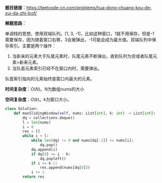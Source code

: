 **题目链接**：https://leetcode-cn.com/problems/hua-dong-chuang-kou-de-zui-da-zhi-lcof/

**解题思路**：

单调栈的思想，使用双端队列。[1, 3, -1]，比如这种窗口，1就不用保存，但是-1需要保存，因为随着窗口右移，3会被弹出，-1可能会成为最大值。双端队列中保存索引。主要是两个操作：

1. 当新来的元素大于队尾元素时，队尾元素不断弹出，直到队列为空或者队尾元素>新来元素。
2. 当队首元素索引已经不在窗口内时，需要弹出。

队首索引指向的元素始终是窗口内最大的元素。

**时间复杂度**：$O(N)$。N为数组nums的大小

**空间复杂度**：$O(k)$。k为窗口大小。

```python
class Solution:
    def maxSlidingWindow(self, nums: List[int], k: int) -> List[int]:
        dq = collections.deque()
        l = len(nums)
        i = 0 
        res = []
        while i < l:
            while len(dq) != 0 and nums[dq[-1]] <= nums[i]:
                dq.pop()
            dq.append(i)
            if dq[0] <= i - k:
                dq.popleft()
            if i >= k-1:
                res.append(nums[dq[0]])
            i += 1
        return res
```



